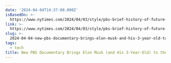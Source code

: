 ```yaml
---
date: '2024-04-04T14:37:00.000Z'
isBasedOn: >-
  https://www.nytimes.com/2024/04/03/style/pbs-brief-history-of-future-elon-musk-moma.html?pvid=7k8mXIq_nwQlSVErBVvwAB5I&ugrp=c&smid=tw-share
link: >-
  https://www.nytimes.com/2024/04/03/style/pbs-brief-history-of-future-elon-musk-moma.html?pvid=7k8mXIq_nwQlSVErBVvwAB5I&ugrp=c&smid=tw-share
slug: >-
  2024-04-04-new-pbs-documentary-brings-elon-musk-and-his-3-year-old-to-the-moma-the
tags:
  - tech
title: New PBS Documentary Brings Elon Musk (and His 3-Year-Old) to the MoMA - The
---
```


